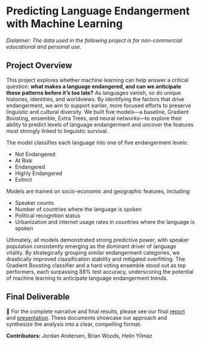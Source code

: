 # Predicting Language Endangerment with Machine Learning
*Dislaimer: The data used in the following project is for non-commercial educational and personal use.*

## Project Overview
This project explores whether machine learning can help answer a critical question: **what makes a language endangered, and can we anticipate these patterns before it’s too late?** As languages vanish, so do unique histories, identities, and worldviews. By identifying the factors that drive endangerment, we aim to support earlier, more focused efforts to preserve linguistic and cultural diversity. We built five models—a baseline, Gradient Boosting, ensemble, Extra Trees, and neural networks—to explore their ability to predict levels of language endangerment and uncover the features most strongly linked to linguistic survival.

The model classifies each language into one of five endangerment levels:
- Not Endangered
- At Risk
- Endangered
- Highly Endangered
- Extinct

Models are trained on socio-economic and geographic features, including:  
- Speaker counts  
- Number of countries where the language is spoken  
- Political recognition status  
- Urbanization and internet usage rates in countries where the language is spoken

Ultimately, all models demonstrated strong predictive power, with speaker population consistently emerging as the dominant driver of language vitality. By strategically grouping similar endangerment categories, we drastically improved classification stability and mitigated overfitting. The Gradient Boosting classifier and a hard voting ensemble stood out as top performers, each surpassing 88% test accuracy, underscoring the potential of machine learning to anticipate language endangerment trends.

## Final Deliverable
📌 For the complete narrative and final results, please see our final [report](https://github.com/courtneyjchen/python-language-endangerment/blob/main/output/Predicting%20Language%20Endangerment%20-%20Report.pdf) and [presentation](https://github.com/courtneyjchen/python-language-endangerment/blob/main/output/Predicting%20Language%20Endangerment%20-%20Deck.pdf). These documents showcase our approach and synthesize the analysis into a clear, compelling format.

**Contributors:** Jordan Andersen, Brian Woods, Helin Yilmaz
